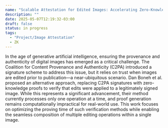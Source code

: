 ```yaml
---
name: "Scalable Attestation for Edited Images: Accelerating Zero-Knowledge C2PA Alternatives"
description: ""
date: 2025-05-07T12:19:32-03:00
draft: false
status: in progress
tags:
  - "Project/Image Attestation"
  - ZK
---
```


In the age of generative artificial intelligence, ensuring the provenance and authenticity of digital images has emerged as a critical challenge. The Coalition for Content Provenance and Authenticity (C2PA) introduced a signature scheme to address this issue, but it relies on trust when images are edited prior to publication—a near-ubiquitous scenario. Dan Boneh et al. proposed an alternative approach, replacing C2PA signatures with zero-knowledge proofs to verify that edits were applied to a legitimately signed image. While this represents a significant advancement, their method currently processes only one operation at a time, and proof generation remains computationally impractical for real-world use. This work focuses on optimizing the proving time of such verification methods while enabling the seamless composition of multiple editing operations within a single image.